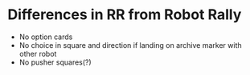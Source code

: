 # Differences in RR from Robot Rally

* No option cards
* No choice in square and direction if landing on archive marker with other robot
* No pusher squares(?)
